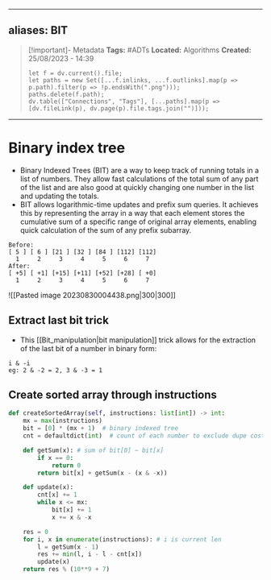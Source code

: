 
---
aliases: BIT
---

> [!important]- Metadata
> **Tags:** #ADTs 
> **Located:** Algorithms
> **Created:** 25/08/2023 - 14:39
> ```dataviewjs
> let f = dv.current().file;
> let paths = new Set([...f.inlinks, ...f.outlinks].map(p => p.path).filter(p => !p.endsWith(".png")));
> paths.delete(f.path);
> dv.table(["Connections", "Tags"], [...paths].map(p => [dv.fileLink(p), dv.page(p).file.tags.join("")]));
> ```

___
# Binary index tree
- Binary Indexed Trees (BIT) are a way to keep track of running totals in a list of numbers. They allow fast calculations of the total sum of any part of the list and are also good at quickly changing one number in the list and updating the totals.
- BIT allows logarithmic-time updates and prefix sum queries. It achieves this by representing the array in a way that each element stores the cumulative sum of a specific range of original array elements, enabling quick calculation of the sum of any prefix subarray.
```
Before:
[ 5 ] [ 6 ] [21 ] [32 ] [84 ] [112] [112]
  1     2     3     4     5     6     7
After:
[ +5] [ +1] [+15] [+11] [+52] [+28] [ +0]
  1     2     3     4     5     6     7
```
![[Pasted image 20230830004438.png|300|300]]

## Extract last bit trick
- This [[Bit_manipulation|bit manipulation]] trick allows for the extraction of the last bit of a number in binary form:
```
i & -i
eg: 2 & -2 = 2, 3 & -3 = 1
```

## Create sorted array through instructions
```python
def createSortedArray(self, instructions: list[int]) -> int:
    mx = max(instructions)
    bit = [0] * (mx + 1)  # binary indexed tree
    cnt = defaultdict(int)  # count of each number to exclude dupe cost

    def getSum(x): # sum of bit[0] ~ bit[x]
        if x == 0:
            return 0
        return bit[x] + getSum(x - (x & -x))

    def update(x): 
        cnt[x] += 1
        while x <= mx:
            bit[x] += 1
            x += x & -x

    res = 0
    for i, x in enumerate(instructions): # i is current len
        l = getSum(x - 1)
        res += min(l, i - l - cnt[x])
        update(x)
    return res % (10**9 + 7)
```
